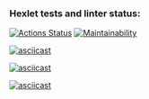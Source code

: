 ### Hexlet tests and linter status:
[![Actions Status](https://github.com/Douglas-san-anton/Proyecto-project-98/actions/workflows/hexlet-check.yml/badge.svg)](https://github.com/Douglas-san-anton/Proyecto-project-98/actions)
[![Maintainability](https://api.codeclimate.com/v1/badges/8945168c27dde9f5c4bb/maintainability)](https://codeclimate.com/github/Douglas-san-anton/Codica/maintainability)

[![asciicast](https://asciinema.org/a/Ot4tN4kvQdvIjnDnFEGZp7nu1.svg)](https://asciinema.org/a/Ot4tN4kvQdvIjnDnFEGZp7nu1) 

[![asciicast](https://asciinema.org/a/ltaRrMPogmWsrh2iu3nJfec2b.svg)](https://asciinema.org/a/ltaRrMPogmWsrh2iu3nJfec2b)

[![asciicast](https://asciinema.org/a/RaLS4Jswr7sB9TVRRrLlb1eMJ.svg)](https://asciinema.org/a/RaLS4Jswr7sB9TVRRrLlb1eMJ)
